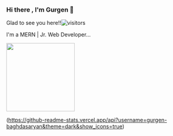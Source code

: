### Hi there , I'm Gurgen 👋

Glad to see you here!!![visitors](https://visitor-badge.glitch.me/badge?page_id=gurgen-baghdasaryan)

I'm a MERN | Jr. Web Developer...



<img height="180em" src="https://github-readme-stats.vercel.app/api?username=gurgen-baghdasaryan&show_icons=true&hide_border=true&&count_private=true&include_all_commits=true" />

(https://github-readme-stats.vercel.app/api?username=gurgen-baghdasaryan&theme=dark&show_icons=true)






